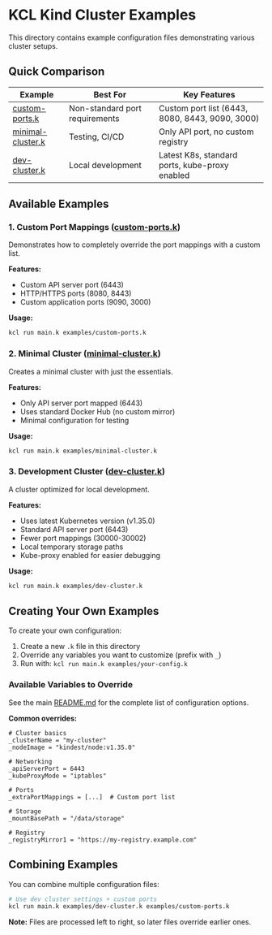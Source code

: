 # KCL Kind Cluster Examples

This directory contains example configuration files demonstrating various cluster setups.

## Quick Comparison

| Example | Best For | Key Features |
|---------|----------|--------------|
| [custom-ports.k](custom-ports.k) | Non-standard port requirements | Custom port list (6443, 8080, 8443, 9090, 3000) |
| [minimal-cluster.k](minimal-cluster.k) | Testing, CI/CD | Only API port, no custom registry |
| [dev-cluster.k](dev-cluster.k) | Local development | Latest K8s, standard ports, kube-proxy enabled |

## Available Examples

### 1. Custom Port Mappings ([custom-ports.k](custom-ports.k))

Demonstrates how to completely override the port mappings with a custom list.

**Features:**
- Custom API server port (6443)
- HTTP/HTTPS ports (8080, 8443)
- Custom application ports (9090, 3000)

**Usage:**
```bash
kcl run main.k examples/custom-ports.k
```

### 2. Minimal Cluster ([minimal-cluster.k](minimal-cluster.k))

Creates a minimal cluster with just the essentials.

**Features:**
- Only API server port mapped (6443)
- Uses standard Docker Hub (no custom mirror)
- Minimal configuration for testing

**Usage:**
```bash
kcl run main.k examples/minimal-cluster.k
```

### 3. Development Cluster ([dev-cluster.k](dev-cluster.k))

A cluster optimized for local development.

**Features:**
- Uses latest Kubernetes version (v1.35.0)
- Standard API server port (6443)
- Fewer port mappings (30000-30002)
- Local temporary storage paths
- Kube-proxy enabled for easier debugging

**Usage:**
```bash
kcl run main.k examples/dev-cluster.k
```

## Creating Your Own Examples

To create your own configuration:

1. Create a new `.k` file in this directory
2. Override any variables you want to customize (prefix with `_`)
3. Run with: `kcl run main.k examples/your-config.k`

### Available Variables to Override

See the main [README.md](../README.md) for the complete list of configuration options.

**Common overrides:**
```kcl
# Cluster basics
_clusterName = "my-cluster"
_nodeImage = "kindest/node:v1.35.0"

# Networking
_apiServerPort = 6443
_kubeProxyMode = "iptables"

# Ports
_extraPortMappings = [...]  # Custom port list

# Storage
_mountBasePath = "/data/storage"

# Registry
_registryMirror1 = "https://my-registry.example.com"
```

## Combining Examples

You can combine multiple configuration files:

```bash
# Use dev cluster settings + custom ports
kcl run main.k examples/dev-cluster.k examples/custom-ports.k
```

**Note:** Files are processed left to right, so later files override earlier ones.
